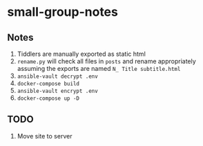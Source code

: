 # small-group-notes

## Notes 

1. Tiddlers are manually exported as static html
2. `rename.py` will check all files in `posts` and rename appropriately assuming the exports are named `N_ Title subtitle.html`
3. `ansible-vault decrypt .env`
4. `docker-compose build`
5. `ansible-vault encrypt .env`
6. `docker-compose up -D`

## TODO

1. Move site to server

